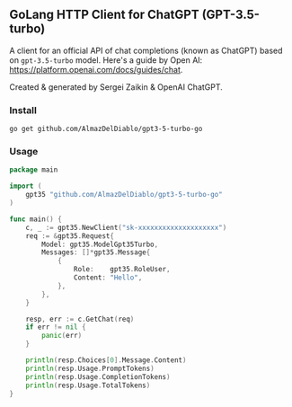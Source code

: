 ## GoLang HTTP Client for ChatGPT (GPT-3.5-turbo)
A client for an official API of chat completions (known as ChatGPT) based on `gpt-3.5-turbo` model.
Here's a guide by Open AI: https://platform.openai.com/docs/guides/chat.

Created & generated by Sergei Zaikin & OpenAI ChatGPT.

### Install
`go get github.com/AlmazDelDiablo/gpt3-5-turbo-go`

### Usage
```go
package main

import (
	gpt35 "github.com/AlmazDelDiablo/gpt3-5-turbo-go"
)

func main() {
	c, _ := gpt35.NewClient("sk-xxxxxxxxxxxxxxxxxxxx")
	req := &gpt35.Request{
		Model: gpt35.ModelGpt35Turbo,
		Messages: []*gpt35.Message{
			{
				Role:    gpt35.RoleUser,
				Content: "Hello",
			},
		},
	}

	resp, err := c.GetChat(req)
	if err != nil {
		panic(err)
	}

	println(resp.Choices[0].Message.Content)
	println(resp.Usage.PromptTokens)
	println(resp.Usage.CompletionTokens)
	println(resp.Usage.TotalTokens)
}

```
